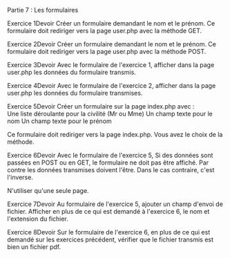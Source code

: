 Partie 7 : Les formulaires

Exercice 1Devoir
Créer un formulaire demandant le nom et le prénom. Ce formulaire doit rediriger vers la page user.php avec la méthode GET.

Exercice 2Devoir
Créer un formulaire demandant le nom et le prénom. Ce formulaire doit rediriger vers la page user.php avec la méthode POST.

Exercice 3Devoir
Avec le formulaire de l'exercice 1, afficher dans la page user.php les données du formulaire transmis.

Exercice 4Devoir
Avec le formulaire de l'exercice 2, afficher dans la page user.php les données du formulaire transmises.

Exercice 5Devoir
Créer un formulaire sur la page index.php avec :  
Une liste déroulante pour la civilité (Mr ou Mme)
Un champ texte pour le nom
Un champ texte pour le prénom 

Ce formulaire doit rediriger vers la page index.php. 
Vous avez le choix de la méthode.

Exercice 6Devoir
Avec le formulaire de l'exercice 5, Si des données sont passées en POST ou en GET, le formulaire ne doit pas être affiché. Par contre les données transmises doivent l'être. Dans le cas contraire, c'est l'inverse.  

N'utiliser qu'une seule page.

Exercice 7Devoir
Au formulaire de l'exercice 5, ajouter un champ d'envoi de fichier. Afficher en plus de ce qui est demandé à l'exercice 6, le nom et l'extension du fichier.

Exercice 8Devoir
Sur le formulaire de l'exercice 6, en plus de ce qui est demandé sur les exercices précédent, vérifier que le fichier transmis est bien un fichier pdf.